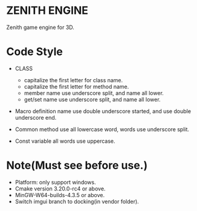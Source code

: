 # ZENITH ENGINE
Zenith game engine for 3D.

# Code Style

- CLASS
    - capitalize the first letter for class name.
    - capitalize the first letter for method name.
    - member name use underscore split, and name all lower.
    - get/set name use underscore split, and name all lower.
    
- Macro definition name use double underscore started, and use double underscore end.
- Common method use all lowercase word, words use underscore split.
- Const variable all words use uppercase.

# Note(Must see before use.)
- Platform: only support windows.
- Cmake version 3.20.0-rc4 or above.
- MinGW-W64-builds-4.3.5 or above.
- Switch imgui branch to docking(in vendor folder).